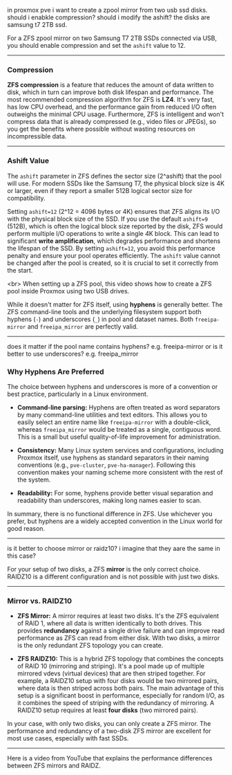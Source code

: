 in proxmox pve i want to create a zpool mirror from two usb ssd disks. should i enabkle compression? should i modify the ashift? the disks are samsung t7 2TB ssd.

For a ZFS zpool mirror on two Samsung T7 2TB SSDs connected via USB, you should enable compression and set the `ashift` value to 12.

-----

### Compression

**ZFS compression** is a feature that reduces the amount of data written to disk, which in turn can improve both disk lifespan and performance. The most recommended compression algorithm for ZFS is **LZ4**. It's very fast, has low CPU overhead, and the performance gain from reduced I/O often outweighs the minimal CPU usage. Furthermore, ZFS is intelligent and won't compress data that is already compressed (e.g., video files or JPEGs), so you get the benefits where possible without wasting resources on incompressible data.

-----

### Ashift Value

The `ashift` parameter in ZFS defines the sector size (2^ashift) that the pool will use. For modern SSDs like the Samsung T7, the physical block size is 4K or larger, even if they report a smaller 512B logical sector size for compatibility.

Setting `ashift=12` (2^12 = 4096 bytes or 4K) ensures that ZFS aligns its I/O with the physical block size of the SSD. If you use the default `ashift=9` (512B), which is often the logical block size reported by the disk, ZFS would perform multiple I/O operations to write a single 4K block. This can lead to significant **write amplification**, which degrades performance and shortens the lifespan of the SSD. By setting `ashift=12`, you avoid this performance penalty and ensure your pool operates efficiently. The `ashift` value cannot be changed after the pool is created, so it is crucial to set it correctly from the start.

\<br\>
When setting up a ZFS pool, this video shows how to create a ZFS pool inside Proxmox using two USB drives.

While it doesn't matter for ZFS itself, using **hyphens** is generally better. The ZFS command-line tools and the underlying filesystem support both hyphens (`-`) and underscores (`_`) in pool and dataset names. Both `freeipa-mirror` and `freeipa_mirror` are perfectly valid.

---

does it matter if the pool name contains hyphens? e.g. freeipa-mirror 
or is it better to use underscores? e.g. freeipa_mirror

### Why Hyphens Are Preferred

The choice between hyphens and underscores is more of a convention or best practice, particularly in a Linux environment.

* **Command-line parsing:** Hyphens are often treated as word separators by many command-line utilities and text editors. This allows you to easily select an entire name like `freeipa-mirror` with a double-click, whereas `freeipa_mirror` would be treated as a single, contiguous word. This is a small but useful quality-of-life improvement for administration.

* **Consistency:** Many Linux system services and configurations, including Proxmox itself, use hyphens as standard separators in their naming conventions (e.g., `pve-cluster`, `pve-ha-manager`). Following this convention makes your naming scheme more consistent with the rest of the system.

* **Readability:** For some, hyphens provide better visual separation and readability than underscores, making long names easier to scan.

In summary, there is no functional difference in ZFS. Use whichever you prefer, but hyphens are a widely accepted convention in the Linux world for good reason.

---

is it better to choose mirror or raidz10? i imagine that they aare the same in this case?

For your setup of two disks, a ZFS **mirror** is the only correct choice. RAIDZ10 is a different configuration and is not possible with just two disks.

---

### Mirror vs. RAIDZ10

* **ZFS Mirror:** A mirror requires at least two disks. It's the ZFS equivalent of RAID 1, where all data is written identically to both drives. This provides **redundancy** against a single drive failure and can improve read performance as ZFS can read from either disk. With two disks, a mirror is the only redundant ZFS topology you can create.

* **ZFS RAIDZ10:** This is a hybrid ZFS topology that combines the concepts of RAID 10 (mirroring and striping). It's a pool made up of multiple mirrored vdevs (virtual devices) that are then striped together. For example, a RAIDZ10 setup with four disks would be two mirrored pairs, where data is then striped across both pairs. The main advantage of this setup is a significant boost in performance, especially for random I/O, as it combines the speed of striping with the redundancy of mirroring. A RAIDZ10 setup requires at least **four disks** (two mirrored pairs).

In your case, with only two disks, you can only create a ZFS mirror. The performance and redundancy of a two-disk ZFS mirror are excellent for most use cases, especially with fast SSDs.

---
Here is a video from YouTube that explains the performance differences between ZFS mirrors and RAIDZ.